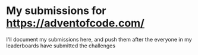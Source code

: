 # My submissions for https://adventofcode.com/

I'll document my submissions here, and push them after the everyone in my 
leaderboards have submitted the challenges

